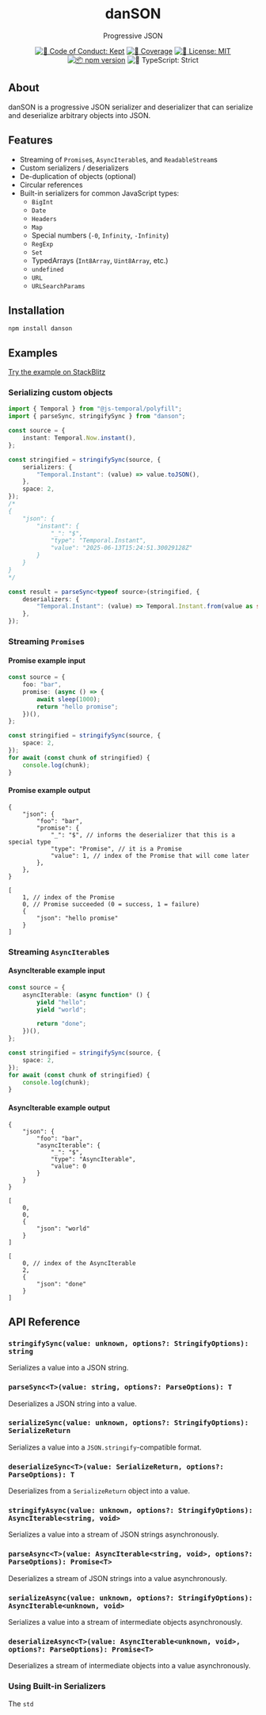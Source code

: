 <h1 align="center">danSON</h1>

<p align="center">Progressive JSON</p>

<p align="center">
	<a href="https://github.com/KATT/danson/blob/main/.github/CODE_OF_CONDUCT.md" target="_blank"><img alt="🤝 Code of Conduct: Kept" src="https://img.shields.io/badge/%F0%9F%A4%9D_code_of_conduct-kept-21bb42" /></a>
	<a href="https://codecov.io/gh/KATT/danson" target="_blank"><img alt="🧪 Coverage" src="https://img.shields.io/codecov/c/github/KATT/danson?label=%F0%9F%A7%AA%20coverage" /></a>
	<a href="https://github.com/KATT/danson/blob/main/LICENSE.md" target="_blank"><img alt="📝 License: MIT" src="https://img.shields.io/badge/%F0%9F%93%9D_license-MIT-21bb42.svg" /></a>
	<a href="http://npmjs.com/package/danson" target="_blank"><img alt="📦 npm version" src="https://img.shields.io/npm/v/danson?color=21bb42&label=%F0%9F%93%A6%20npm" /></a>
	<img alt="💪 TypeScript: Strict" src="https://img.shields.io/badge/%F0%9F%92%AA_typescript-strict-21bb42.svg" />
</p>

## About

danSON is a progressive JSON serializer and deserializer that can serialize and deserialize arbitrary objects into JSON.

## Features

- Streaming of `Promise`s, `AsyncIterable`s, and `ReadableStream`s
- Custom serializers / deserializers
- De-duplication of objects (optional)
- Circular references
- Built-in serializers for common JavaScript types:
  - `BigInt`
  - `Date`
  - `Headers`
  - `Map`
  - Special numbers (`-0`, `Infinity`, `-Infinity`)
  - `RegExp`
  - `Set`
  - TypedArrays (`Int8Array`, `Uint8Array`, etc.)
  - `undefined`
  - `URL`
  - `URLSearchParams`

## Installation

```shell
npm install danson
```

## Examples

[Try the example on StackBlitz](https://stackblitz.com/github/KATT/danson/tree/main/example)

### Serializing custom objects

```ts
import { Temporal } from "@js-temporal/polyfill";
import { parseSync, stringifySync } from "danson";

const source = {
	instant: Temporal.Now.instant(),
};

const stringified = stringifySync(source, {
	serializers: {
		"Temporal.Instant": (value) => value.toJSON(),
	},
	space: 2,
});
/*
{
	"json": {
		"instant": {
			"_": "$",
			"type": "Temporal.Instant",
			"value": "2025-06-13T15:24:51.30029128Z"
		}
	}
}
*/

const result = parseSync<typeof source>(stringified, {
	deserializers: {
		"Temporal.Instant": (value) => Temporal.Instant.from(value as string),
	},
});
```

### Streaming `Promise`s

#### Promise example input

```ts
const source = {
	foo: "bar",
	promise: (async () => {
		await sleep(1000);
		return "hello promise";
	})(),
};

const stringified = stringifySync(source, {
	space: 2,
});
for await (const chunk of stringified) {
	console.log(chunk);
}
```

#### Promise example output

<!-- prettier-ignore-start -->
<!-- eslint-disable -->

```jsonc
{
	"json": {
		"foo": "bar",
		"promise": {
			"_": "$", // informs the deserializer that this is a special type
			"type": "Promise", // it is a Promise
			"value": 1, // index of the Promise that will come later
		},
	},
}
```

```jsonc
[
	1, // index of the Promise
	0, // Promise succeeded (0 = success, 1 = failure)
	{
		"json": "hello promise"
	}
]
```

### Streaming `AsyncIterable`s

#### AsyncIterable example input

```ts
const source = {
	asyncIterable: (async function* () {
		yield "hello";
		yield "world";

		return "done";
	})(),
};

const stringified = stringifySync(source, {
	space: 2,
});
for await (const chunk of stringified) {
	console.log(chunk);
}
```

#### AsyncIterable example output

```jsonc
{
	"json": {
		"foo": "bar",
		"asyncIterable": {
			"_": "$",
			"type": "AsyncIterable",
			"value": 0
		}
	}
}
```

```jsonc
[
	0,
	0,
	{
		"json": "world"
	}
]
```

```jsonc
[
	0, // index of the AsyncIterable
	2,
	{
		"json": "done"
	}
]
```

<!-- eslint-enable -->
<!-- prettier-ignore-end -->

## API Reference

### `stringifySync(value: unknown, options?: StringifyOptions): string`

Serializes a value into a JSON string.

### `parseSync<T>(value: string, options?: ParseOptions): T`

Deserializes a JSON string into a value.

### `serializeSync(value: unknown, options?: StringifyOptions): SerializeReturn`

Serializes a value into a `JSON.stringify`-compatible format.

### `deserializeSync<T>(value: SerializeReturn, options?: ParseOptions): T`

Deserializes from a `SerializeReturn` object into a value.

### `stringifyAsync(value: unknown, options?: StringifyOptions): AsyncIterable<string, void>`

Serializes a value into a stream of JSON strings asynchronously.

### `parseAsync<T>(value: AsyncIterable<string, void>, options?: ParseOptions): Promise<T>`

Deserializes a stream of JSON strings into a value asynchronously.

### `serializeAsync(value: unknown, options?: StringifyOptions): AsyncIterable<unknown, void>`

Serializes a value into a stream of intermediate objects asynchronously.

### `deserializeAsync<T>(value: AsyncIterable<unknown, void>, options?: ParseOptions): Promise<T>`

Deserializes a stream of intermediate objects into a value asynchronously.

### Using Built-in Serializers

The `std`
